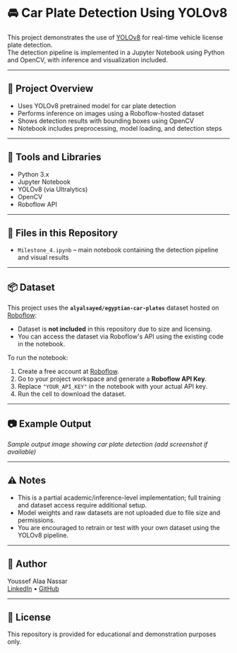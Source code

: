 # 🚘 Car Plate Detection Using YOLOv8

This project demonstrates the use of [YOLOv8](https://github.com/ultralytics/ultralytics) for real-time vehicle license plate detection.  
The detection pipeline is implemented in a Jupyter Notebook using Python and OpenCV, with inference and visualization included.

---

## 📌 Project Overview

- Uses YOLOv8 pretrained model for car plate detection
- Performs inference on images using a Roboflow-hosted dataset
- Shows detection results with bounding boxes using OpenCV
- Notebook includes preprocessing, model loading, and detection steps

---

## 🧠 Tools and Libraries

- Python 3.x
- Jupyter Notebook
- YOLOv8 (via Ultralytics)
- OpenCV
- Roboflow API

---

## 📁 Files in this Repository

- `Milestone_4.ipynb` – main notebook containing the detection pipeline and visual results

---

## 📦 Dataset

This project uses the **`alyalsayed/egyptian-car-plates`** dataset hosted on [Roboflow](https://roboflow.com):

- Dataset is **not included** in this repository due to size and licensing.
- You can access the dataset via Roboflow's API using the existing code in the notebook.

To run the notebook:
1. Create a free account at [Roboflow](https://roboflow.com).
2. Go to your project workspace and generate a **Roboflow API Key**.
3. Replace `"YOUR_API_KEY"` in the notebook with your actual API key.
4. Run the cell to download the dataset.

---

## 📷 Example Output

*Sample output image showing car plate detection (add screenshot if available)*

---

## ⚠️ Notes

- This is a partial academic/inference-level implementation; full training and dataset access require additional setup.
- Model weights and raw datasets are not uploaded due to file size and permissions.
- You are encouraged to retrain or test with your own dataset using the YOLOv8 pipeline.

---

## 🧠 Author

Youssef Alaa Nassar  
[LinkedIn](https://linkedin.com/in/youssef-alaa932004) • [GitHub](https://github.com/youssefalaa1711)

---

## 📄 License

This repository is provided for educational and demonstration purposes only.
